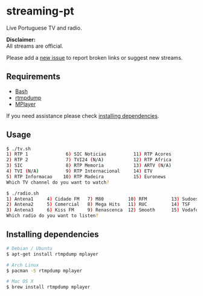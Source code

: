 streaming-pt
============

Live Portuguese TV and radio.

**Disclaimer:**  
All streams are official.

Please add a [new issue](https://github.com/marmelo/streaming-pt/issues) to report broken links or suggest new streams.


Requirements
-----

- [Bash](https://www.gnu.org/software/bash/)
- [rtmpdump](https://rtmpdump.mplayerhq.hu/)
- [MPlayer](http://www.mplayerhq.hu/)

If you need assistance please check [installing dependencies](#installing-dependencies).


Usage
-----

```bash
$ ./tv.sh 
1) RTP 1              6) SIC Noticias          11) RTP Acores
2) RTP 2              7) TVI24 (N/A)           12) RTP Africa
3) SIC                8) RTP Memoria           13) ARTV (N/A)
4) TVI (N/A)          9) RTP Internacional     14) ETV
5) RTP Informacao    10) RTP Madeira           15) Euronews
Which TV channel do you want to watch?
```

```bash
$ ./radio.sh
1) Antena1     4) Cidade FM   7) M80         10) RFM         13) Sudoeste
2) Antena2     5) Comercial   8) Mega Hits   11) RUC         14) TSF
3) Antena3     6) Kiss FM     9) Renascenca  12) Smooth      15) Vodafone
Which radio do you want to listen? 
```


Installing dependencies
-----

```bash
# Debian / Ubuntu
$ apt-get install rtmpdump mplayer
```

```bash
# Arch Linux
$ pacman -S rtmpdump mplayer
```

```bash
# Mac OS X
$ brew install rtmpdump mplayer
```
